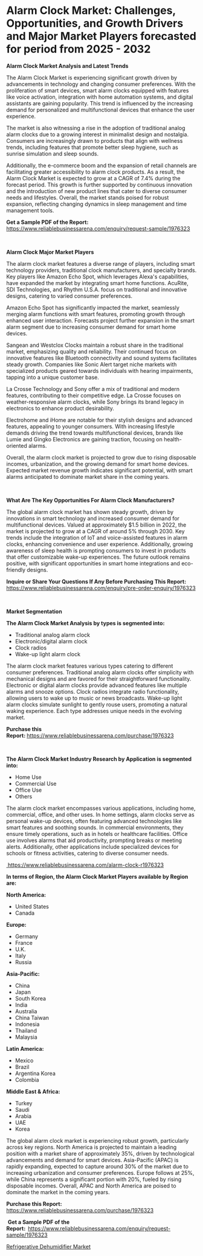 <p><h1>Alarm Clock Market: Challenges, Opportunities, and Growth Drivers and Major Market Players forecasted for period from 2025 - 2032</h1></p><p><strong>Alarm Clock Market Analysis and Latest Trends</strong></p>
<p><p>The Alarm Clock Market is experiencing significant growth driven by advancements in technology and changing consumer preferences. With the proliferation of smart devices, smart alarm clocks equipped with features like voice activation, integration with home automation systems, and digital assistants are gaining popularity. This trend is influenced by the increasing demand for personalized and multifunctional devices that enhance the user experience.</p><p>The market is also witnessing a rise in the adoption of traditional analog alarm clocks due to a growing interest in minimalist design and nostalgia. Consumers are increasingly drawn to products that align with wellness trends, including features that promote better sleep hygiene, such as sunrise simulation and sleep sounds.</p><p>Additionally, the e-commerce boom and the expansion of retail channels are facilitating greater accessibility to alarm clock products. As a result, the Alarm Clock Market is expected to grow at a CAGR of 7.4% during the forecast period. This growth is further supported by continuous innovation and the introduction of new product lines that cater to diverse consumer needs and lifestyles. Overall, the market stands poised for robust expansion, reflecting changing dynamics in sleep management and time management tools.</p></p>
<p><strong>Get a Sample PDF of the Report:&nbsp;</strong> <a href="https://www.reliablebusinessarena.com/enquiry/request-sample/1976323?utm_campaign=2329&utm_medium=2&utm_source=Github&utm_content=ia&utm_term=08022025&utm_id=alarm-clock">https://www.reliablebusinessarena.com/enquiry/request-sample/1976323</a></p>
<p>&nbsp;</p>
<p><strong>Alarm Clock Major Market Players</strong></p>
<p><p>The alarm clock market features a diverse range of players, including smart technology providers, traditional clock manufacturers, and specialty brands. Key players like Amazon Echo Spot, which leverages Alexa's capabilities, have expanded the market by integrating smart home functions. AcuRite, SDI Technologies, and Rhythm U.S.A. focus on traditional and innovative designs, catering to varied consumer preferences.</p><p>Amazon Echo Spot has significantly impacted the market, seamlessly merging alarm functions with smart features, promoting growth through enhanced user interaction. Forecasts project further expansion in the smart alarm segment due to increasing consumer demand for smart home devices.</p><p>Sangean and Westclox Clocks maintain a robust share in the traditional market, emphasizing quality and reliability. Their continued focus on innovative features like Bluetooth connectivity and sound systems facilitates steady growth. Companies like Sonic Alert target niche markets with specialized products geared towards individuals with hearing impairments, tapping into a unique customer base.</p><p>La Crosse Technology and Sony offer a mix of traditional and modern features, contributing to their competitive edge. La Crosse focuses on weather-responsive alarm clocks, while Sony brings its brand legacy in electronics to enhance product desirability.</p><p>Electrohome and iHome are notable for their stylish designs and advanced features, appealing to younger consumers. With increasing lifestyle demands driving the trend towards multifunctional devices, brands like Lumie and Gingko Electronics are gaining traction, focusing on health-oriented alarms.</p><p>Overall, the alarm clock market is projected to grow due to rising disposable incomes, urbanization, and the growing demand for smart home devices. Expected market revenue growth indicates significant potential, with smart alarms anticipated to dominate market share in the coming years.</p></p>
<p>&nbsp;</p>
<p><strong>What Are The Key Opportunities For Alarm Clock Manufacturers?</strong></p>
<p><p>The global alarm clock market has shown steady growth, driven by innovations in smart technology and increased consumer demand for multifunctional devices. Valued at approximately $1.5 billion in 2022, the market is projected to grow at a CAGR of around 5% through 2030. Key trends include the integration of IoT and voice-assisted features in alarm clocks, enhancing convenience and user experience. Additionally, growing awareness of sleep health is prompting consumers to invest in products that offer customizable wake-up experiences. The future outlook remains positive, with significant opportunities in smart home integrations and eco-friendly designs.</p></p>
<p><strong>Inquire or Share Your Questions If Any Before Purchasing This Report:</strong> <a href="https://www.reliablebusinessarena.com/enquiry/pre-order-enquiry/1976323?utm_campaign=2329&utm_medium=2&utm_source=Github&utm_content=ia&utm_term=08022025&utm_id=alarm-clock">https://www.reliablebusinessarena.com/enquiry/pre-order-enquiry/1976323</a></p>
<p>&nbsp;</p>
<p><strong>Market Segmentation</strong></p>
<p><strong>The Alarm Clock Market Analysis by types is segmented into:</strong></p>
<p><ul><li>Traditional analog alarm clock</li><li>Electronic/digital alarm clock</li><li>Clock radios</li><li>Wake-up light alarm clock</li></ul></p>
<p><p>The alarm clock market features various types catering to different consumer preferences. Traditional analog alarm clocks offer simplicity with mechanical designs and are favored for their straightforward functionality. Electronic or digital alarm clocks provide advanced features like multiple alarms and snooze options. Clock radios integrate radio functionality, allowing users to wake up to music or news broadcasts. Wake-up light alarm clocks simulate sunlight to gently rouse users, promoting a natural waking experience. Each type addresses unique needs in the evolving market.</p></p>
<p><strong>Purchase this Report:&nbsp;</strong><a href="https://www.reliablebusinessarena.com/purchase/1976323?utm_campaign=2329&utm_medium=2&utm_source=Github&utm_content=ia&utm_term=08022025&utm_id=alarm-clock">https://www.reliablebusinessarena.com/purchase/1976323</a></p>
<p>&nbsp;</p>
<p><strong>The Alarm Clock Market Industry Research by Application is segmented into:</strong></p>
<p><ul><li>Home Use</li><li>Commercial Use</li><li>Office Use</li><li>Others</li></ul></p>
<p><p>The alarm clock market encompasses various applications, including home, commercial, office, and other uses. In home settings, alarm clocks serve as personal wake-up devices, often featuring advanced technologies like smart features and soothing sounds. In commercial environments, they ensure timely operations, such as in hotels or healthcare facilities. Office use involves alarms that aid productivity, prompting breaks or meeting alerts. Additionally, other applications include specialized devices for schools or fitness activities, catering to diverse consumer needs.</p></p>
<p><a href="https://www.reliablebusinessarena.com/alarm-clock-r1976323?utm_campaign=2329&utm_medium=2&utm_source=Github&utm_content=ia&utm_term=08022025&utm_id=alarm-clock">&nbsp;https://www.reliablebusinessarena.com/alarm-clock-r1976323</a></p>
<p><strong>In terms of Region, the Alarm Clock Market Players available by Region are:</strong></p>
<p>
    <p> <strong> North America: </strong>
        <ul>
            <li>United States</li>
            <li>Canada</li>
        </ul>
        </p> 
    <p> <strong> Europe: </strong>
        <ul>
            <li>Germany</li>
            <li>France</li>
            <li>U.K.</li>
            <li>Italy</li>
            <li>Russia</li>
        </ul>
        </p> 
    <p> <strong> Asia-Pacific: </strong>
        <ul>
            <li>China</li>
            <li>Japan</li>
            <li>South Korea</li>
            <li>India</li>
            <li>Australia</li>
            <li>China Taiwan</li>
            <li>Indonesia</li>
            <li>Thailand</li>
            <li>Malaysia</li>
        </ul>
        </p> 
    <p> <strong> Latin America: </strong>
        <ul>
            <li>Mexico</li>
            <li>Brazil</li>
            <li>Argentina Korea</li>
            <li>Colombia</li>
        </ul>
        </p> 
    <p> <strong> Middle East & Africa: </strong>
        <ul>
            <li>Turkey</li>
            <li>Saudi</li>
            <li>Arabia</li>
            <li>UAE</li>
            <li>Korea</li>
        </ul>
    </p>
    </p>
<p><p>The global alarm clock market is experiencing robust growth, particularly across key regions. North America is projected to maintain a leading position with a market share of approximately 35%, driven by technological advancements and demand for smart devices. Asia-Pacific (APAC) is rapidly expanding, expected to capture around 30% of the market due to increasing urbanization and consumer preferences. Europe follows at 25%, while China represents a significant portion with 20%, fueled by rising disposable incomes. Overall, APAC and North America are poised to dominate the market in the coming years.</p></p>
<p><strong>Purchase this Report: </strong><a href="https://www.reliablebusinessarena.com/purchase/1976323?utm_campaign=2329&utm_medium=2&utm_source=Github&utm_content=ia&utm_term=08022025&utm_id=alarm-clock">https://www.reliablebusinessarena.com/purchase/1976323</a></p>
<p>&nbsp;<strong>Get a Sample PDF of the Report:&nbsp;&nbsp;</strong><a href="https://www.reliablebusinessarena.com/enquiry/request-sample/1976323?utm_campaign=2329&utm_medium=2&utm_source=Github&utm_content=ia&utm_term=08022025&utm_id=alarm-clock">https://www.reliablebusinessarena.com/enquiry/request-sample/1976323</a></p>
<p><strong></strong></p>
<p><p><a href="https://github.com/toldenargelia86/Market-Research-Report-List-1/blob/main/refrigerative-dehumidifier-market.md?utm_campaign=2329&utm_medium=2&utm_source=Github&utm_content=ia&utm_term=08022025&utm_id=alarm-clock">Refrigerative Dehumidifier Market</a></p></p>